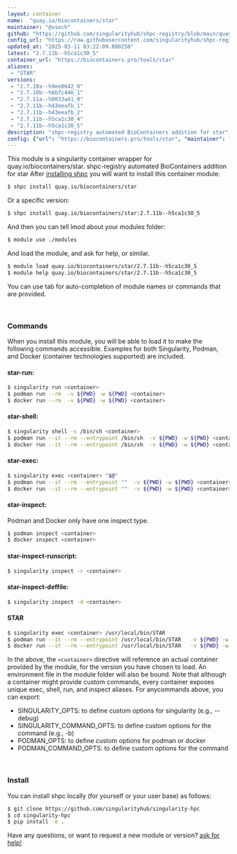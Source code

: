 ```yaml
---
layout: container
name:  "quay.io/biocontainers/star"
maintainer: "@vsoch"
github: "https://github.com/singularityhub/shpc-registry/blob/main/quay.io/biocontainers/star/container.yaml"
config_url: "https://raw.githubusercontent.com/singularityhub/shpc-registry/main/quay.io/biocontainers/star/container.yaml"
updated_at: "2025-03-11 03:22:09.880258"
latest: "2.7.11b--h5ca1c30_5"
container_url: "https://biocontainers.pro/tools/star"
aliases:
 - "STAR"
versions:
 - "2.7.10a--h9ee0642_0"
 - "2.7.10b--h6b7c446_1"
 - "2.7.11a--h0033a41_0"
 - "2.7.11b--h43eeafb_1"
 - "2.7.11b--h43eeafb_2"
 - "2.7.11b--h5ca1c30_4"
 - "2.7.11b--h5ca1c30_5"
description: "shpc-registry automated BioContainers addition for star"
config: {"url": "https://biocontainers.pro/tools/star", "maintainer": "@vsoch", "description": "shpc-registry automated BioContainers addition for star", "latest": {"2.7.11b--h5ca1c30_5": "sha256:2da18df1fa9eb6137abdd933b0742169a44806db69549bdc214b19aaba7bfdcb"}, "tags": {"2.7.10a--h9ee0642_0": "sha256:8e4a22498462f54b924cec7dd28dc53b3f277b736497e7105036f63361aad1f4", "2.7.10b--h6b7c446_1": "sha256:99c71999731d3d66581a689641bca050a646076c9d85748cb4420d070dd73fc5", "2.7.11a--h0033a41_0": "sha256:91530a1e0a30d859645f075fbdb4bf73e2a92c3e2b890e154dfbee4b3f3356a4", "2.7.11b--h43eeafb_1": "sha256:e9a33bdb74ef72c4ac9bb1fb0726d25a495eb765b98b63b566a4622f27be3645", "2.7.11b--h43eeafb_2": "sha256:f5910f39a9f5bc171a51fe7400d33e7586cb353c47d759a7c190562322150067", "2.7.11b--h5ca1c30_4": "sha256:bbc1a7e125b5d0cab3f1ef499809f8f06ba4778f1233606c3687f9a1feb29dda", "2.7.11b--h5ca1c30_5": "sha256:2da18df1fa9eb6137abdd933b0742169a44806db69549bdc214b19aaba7bfdcb"}, "docker": "quay.io/biocontainers/star", "aliases": {"STAR": "/usr/local/bin/STAR"}}
---
```


This module is a singularity container wrapper for quay.io/biocontainers/star.
shpc-registry automated BioContainers addition for star
After [installing shpc](#install) you will want to install this container module:


```bash
$ shpc install quay.io/biocontainers/star
```

Or a specific version:

```bash
$ shpc install quay.io/biocontainers/star:2.7.11b--h5ca1c30_5
```

And then you can tell lmod about your modules folder:

```bash
$ module use ./modules
```

And load the module, and ask for help, or similar.

```bash
$ module load quay.io/biocontainers/star/2.7.11b--h5ca1c30_5
$ module help quay.io/biocontainers/star/2.7.11b--h5ca1c30_5
```

You can use tab for auto-completion of module names or commands that are provided.

<br>

### Commands

When you install this module, you will be able to load it to make the following commands accessible.
Examples for both Singularity, Podman, and Docker (container technologies supported) are included.

#### star-run:

```bash
$ singularity run <container>
$ podman run --rm  -v ${PWD} -w ${PWD} <container>
$ docker run --rm  -v ${PWD} -w ${PWD} <container>
```

#### star-shell:

```bash
$ singularity shell -s /bin/sh <container>
$ podman run --it --rm --entrypoint /bin/sh  -v ${PWD} -w ${PWD} <container>
$ docker run --it --rm --entrypoint /bin/sh  -v ${PWD} -w ${PWD} <container>
```

#### star-exec:

```bash
$ singularity exec <container> "$@"
$ podman run --it --rm --entrypoint ""  -v ${PWD} -w ${PWD} <container> "$@"
$ docker run --it --rm --entrypoint ""  -v ${PWD} -w ${PWD} <container> "$@"
```

#### star-inspect:

Podman and Docker only have one inspect type.

```bash
$ podman inspect <container>
$ docker inspect <container>
```

#### star-inspect-runscript:

```bash
$ singularity inspect -r <container>
```

#### star-inspect-deffile:

```bash
$ singularity inspect -d <container>
```


#### STAR

```bash
$ singularity exec <container> /usr/local/bin/STAR
$ podman run --it --rm --entrypoint /usr/local/bin/STAR   -v ${PWD} -w ${PWD} <container> -c " $@"
$ docker run --it --rm --entrypoint /usr/local/bin/STAR   -v ${PWD} -w ${PWD} <container> -c " $@"
```



In the above, the `<container>` directive will reference an actual container provided
by the module, for the version you have chosen to load. An environment file in the
module folder will also be bound. Note that although a container
might provide custom commands, every container exposes unique exec, shell, run, and
inspect aliases. For anycommands above, you can export:

 - SINGULARITY_OPTS: to define custom options for singularity (e.g., --debug)
 - SINGULARITY_COMMAND_OPTS: to define custom options for the command (e.g., -b)
 - PODMAN_OPTS: to define custom options for podman or docker
 - PODMAN_COMMAND_OPTS: to define custom options for the command

<br>

### Install

You can install shpc locally (for yourself or your user base) as follows:

```bash
$ git clone https://github.com/singularityhub/singularity-hpc
$ cd singularity-hpc
$ pip install -e .
```

Have any questions, or want to request a new module or version? [ask for help!](https://github.com/singularityhub/singularity-hpc/issues)